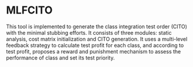 # MLFCITO
This tool is implemented to generate the class integration test order (CITO) with the minimal stubbing efforts. It consists of three modules: static analysis, cost matrix initialization and CITO generation.
It uses a multi-level feedback strategy to calculate test profit for each class, and according to test profit, proposes a reward and punishment mechanism to assess the performance of class and set its test priority.
